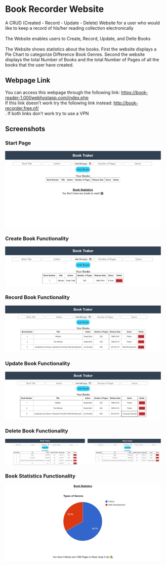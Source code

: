 # Book Recorder Website
A CRUD (Created - Record - Update - Delete) Website for a user who would like to keep a record of his/her reading collection electronically
\
\
The Website enables users to Create, Record, Update, and Delte Books
\
\
The Website shows statistics about the books. First the website displays a Pie Chart to categorize Difference Book Genres. Second the website displays the total Number of Books and the total Number of Pages of all the books that the user have created.

## Webpage Link
You can access this webpage through the following link: https://book-reader-1.000webhostapp.com/index.php \
If this link doesn't work try the following link instead: http://book-recorder.free.nf/ \
. If both links don't work try to use a VPN

## Screenshots

### Start Page
![App Screenshot](https://github.com/youssef-gerges-ramzy-mokhtar/Book-Recorder-Website/blob/main/Screenshoots/1.png?raw=true)

### Create Book Functionality
![App Screenshot](https://github.com/youssef-gerges-ramzy-mokhtar/Book-Recorder-Website/blob/main/Screenshoots/2.png?raw=true)

### Record Book Functionality
![App Screenshot](https://github.com/youssef-gerges-ramzy-mokhtar/Book-Recorder-Website/blob/main/Screenshoots/3.png?raw=true)

### Update Book Functionality
![App Screenshot](https://github.com/youssef-gerges-ramzy-mokhtar/Book-Recorder-Website/blob/main/Screenshoots/4.png?raw=true)

### Delete Book Functionality
![App Screenshot](https://github.com/youssef-gerges-ramzy-mokhtar/Book-Recorder-Website/blob/main/Screenshoots/5.png?raw=true)

### Book Statistics Functionality
![App Screenshot](https://github.com/youssef-gerges-ramzy-mokhtar/Book-Recorder-Website/blob/main/Screenshoots/6.png?raw=true)
